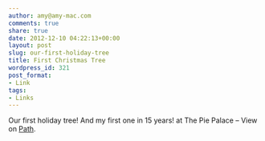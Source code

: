 ```yaml
---
author: amy@amy-mac.com
comments: true
share: true
date: 2012-12-10 04:22:13+00:00
layout: post
slug: our-first-holiday-tree
title: First Christmas Tree
wordpress_id: 321
post_format:
- Link
tags:
- Links
---
```


Our first holiday tree! And my first one in 15 years! at The Pie Palace – View on [Path](https://path.com/p/u9zFS).
